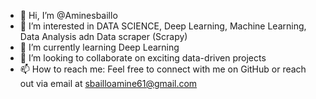 - 👋 Hi, I’m @Aminesbaillo
- 👀 I’m interested in DATA SCIENCE, Deep Learning, Machine Learning, Data Analysis adn Data scraper (Scrapy)
- 🌱 I’m currently learning Deep Learning
- 💞️ I’m looking to collaborate on exciting data-driven projects
- 📫 How to reach me: Feel free to connect with me on GitHub or reach out via email at sbailloamine61@gmail.com 

<!---
Aminesbaillo/Aminesbaillo is a ✨ special ✨ repository because its `README.md` (this file) appears on your GitHub profile.
You can click the Preview link to take a look at your changes.
--->
